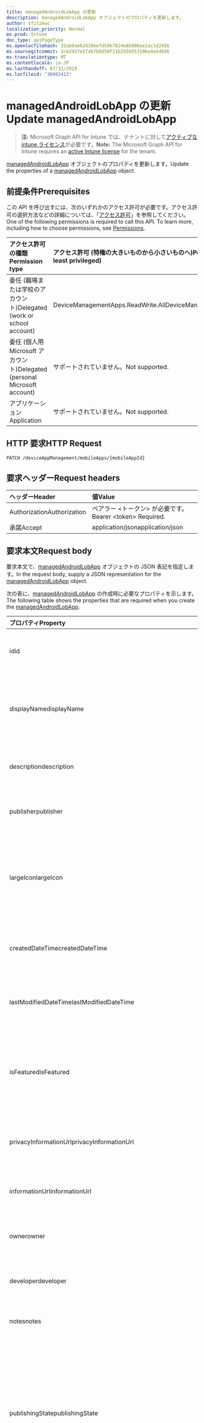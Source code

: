 ```yaml
---
title: managedAndroidLobApp の更新
description: managedAndroidLobApp オブジェクトのプロパティを更新します。
author: tfitzmac
localization_priority: Normal
ms.prod: Intune
doc_type: apiPageType
ms.openlocfilehash: 32ab9ae624386efd59b7824e8b900ae2ac1d2456
ms.sourcegitcommit: 2c62457e57467b8d50f21b255b553106a9a5d8d6
ms.translationtype: MT
ms.contentlocale: ja-JP
ms.lasthandoff: 07/31/2019
ms.locfileid: "36002413"
---
```

# <a name="update-managedandroidlobapp"></a><span data-ttu-id="1743e-103">managedAndroidLobApp の更新</span><span class="sxs-lookup"><span data-stu-id="1743e-103">Update managedAndroidLobApp</span></span>

> <span data-ttu-id="1743e-104">**注:** Microsoft Graph API for Intune では、テナントに対して[アクティブな intune ライセンス](https://go.microsoft.com/fwlink/?linkid=839381)が必要です。</span><span class="sxs-lookup"><span data-stu-id="1743e-104">**Note:** The Microsoft Graph API for Intune requires an [active Intune license](https://go.microsoft.com/fwlink/?linkid=839381) for the tenant.</span></span>

<span data-ttu-id="1743e-105">[managedAndroidLobApp](../resources/intune-apps-managedandroidlobapp.md) オブジェクトのプロパティを更新します。</span><span class="sxs-lookup"><span data-stu-id="1743e-105">Update the properties of a [managedAndroidLobApp](../resources/intune-apps-managedandroidlobapp.md) object.</span></span>

## <a name="prerequisites"></a><span data-ttu-id="1743e-106">前提条件</span><span class="sxs-lookup"><span data-stu-id="1743e-106">Prerequisites</span></span>
<span data-ttu-id="1743e-p101">この API を呼び出すには、次のいずれかのアクセス許可が必要です。アクセス許可の選択方法などの詳細については、「[アクセス許可](/graph/permissions-reference)」を参照してください。</span><span class="sxs-lookup"><span data-stu-id="1743e-p101">One of the following permissions is required to call this API. To learn more, including how to choose permissions, see [Permissions](/graph/permissions-reference).</span></span>

|<span data-ttu-id="1743e-109">アクセス許可の種類</span><span class="sxs-lookup"><span data-stu-id="1743e-109">Permission type</span></span>|<span data-ttu-id="1743e-110">アクセス許可 (特権の大きいものから小さいものへ)</span><span class="sxs-lookup"><span data-stu-id="1743e-110">Permissions (from most to least privileged)</span></span>|
|:---|:---|
|<span data-ttu-id="1743e-111">委任 (職場または学校のアカウント)</span><span class="sxs-lookup"><span data-stu-id="1743e-111">Delegated (work or school account)</span></span>|<span data-ttu-id="1743e-112">DeviceManagementApps.ReadWrite.All</span><span class="sxs-lookup"><span data-stu-id="1743e-112">DeviceManagementApps.ReadWrite.All</span></span>|
|<span data-ttu-id="1743e-113">委任 (個人用 Microsoft アカウント)</span><span class="sxs-lookup"><span data-stu-id="1743e-113">Delegated (personal Microsoft account)</span></span>|<span data-ttu-id="1743e-114">サポートされていません。</span><span class="sxs-lookup"><span data-stu-id="1743e-114">Not supported.</span></span>|
|<span data-ttu-id="1743e-115">アプリケーション</span><span class="sxs-lookup"><span data-stu-id="1743e-115">Application</span></span>|<span data-ttu-id="1743e-116">サポートされていません。</span><span class="sxs-lookup"><span data-stu-id="1743e-116">Not supported.</span></span>|

## <a name="http-request"></a><span data-ttu-id="1743e-117">HTTP 要求</span><span class="sxs-lookup"><span data-stu-id="1743e-117">HTTP Request</span></span>
<!-- {
  "blockType": "ignored"
}
-->
``` http
PATCH /deviceAppManagement/mobileApps/{mobileAppId}
```

## <a name="request-headers"></a><span data-ttu-id="1743e-118">要求ヘッダー</span><span class="sxs-lookup"><span data-stu-id="1743e-118">Request headers</span></span>
|<span data-ttu-id="1743e-119">ヘッダー</span><span class="sxs-lookup"><span data-stu-id="1743e-119">Header</span></span>|<span data-ttu-id="1743e-120">値</span><span class="sxs-lookup"><span data-stu-id="1743e-120">Value</span></span>|
|:---|:---|
|<span data-ttu-id="1743e-121">Authorization</span><span class="sxs-lookup"><span data-stu-id="1743e-121">Authorization</span></span>|<span data-ttu-id="1743e-122">ベアラー &lt;トークン&gt; が必要です。</span><span class="sxs-lookup"><span data-stu-id="1743e-122">Bearer &lt;token&gt; Required.</span></span>|
|<span data-ttu-id="1743e-123">承諾</span><span class="sxs-lookup"><span data-stu-id="1743e-123">Accept</span></span>|<span data-ttu-id="1743e-124">application/json</span><span class="sxs-lookup"><span data-stu-id="1743e-124">application/json</span></span>|

## <a name="request-body"></a><span data-ttu-id="1743e-125">要求本文</span><span class="sxs-lookup"><span data-stu-id="1743e-125">Request body</span></span>
<span data-ttu-id="1743e-126">要求本文で、[managedAndroidLobApp](../resources/intune-apps-managedandroidlobapp.md) オブジェクトの JSON 表記を指定します。</span><span class="sxs-lookup"><span data-stu-id="1743e-126">In the request body, supply a JSON representation for the [managedAndroidLobApp](../resources/intune-apps-managedandroidlobapp.md) object.</span></span>

<span data-ttu-id="1743e-127">次の表に、[managedAndroidLobApp](../resources/intune-apps-managedandroidlobapp.md) の作成時に必要なプロパティを示します。</span><span class="sxs-lookup"><span data-stu-id="1743e-127">The following table shows the properties that are required when you create the [managedAndroidLobApp](../resources/intune-apps-managedandroidlobapp.md).</span></span>

|<span data-ttu-id="1743e-128">プロパティ</span><span class="sxs-lookup"><span data-stu-id="1743e-128">Property</span></span>|<span data-ttu-id="1743e-129">型</span><span class="sxs-lookup"><span data-stu-id="1743e-129">Type</span></span>|<span data-ttu-id="1743e-130">説明</span><span class="sxs-lookup"><span data-stu-id="1743e-130">Description</span></span>|
|:---|:---|:---|
|<span data-ttu-id="1743e-131">id</span><span class="sxs-lookup"><span data-stu-id="1743e-131">id</span></span>|<span data-ttu-id="1743e-132">文字列</span><span class="sxs-lookup"><span data-stu-id="1743e-132">String</span></span>|<span data-ttu-id="1743e-133">エンティティのキー。</span><span class="sxs-lookup"><span data-stu-id="1743e-133">Key of the entity.</span></span> <span data-ttu-id="1743e-134">[mobileApp](../resources/intune-apps-mobileapp.md) から継承します</span><span class="sxs-lookup"><span data-stu-id="1743e-134">Inherited from [mobileApp](../resources/intune-apps-mobileapp.md)</span></span>|
|<span data-ttu-id="1743e-135">displayName</span><span class="sxs-lookup"><span data-stu-id="1743e-135">displayName</span></span>|<span data-ttu-id="1743e-136">文字列</span><span class="sxs-lookup"><span data-stu-id="1743e-136">String</span></span>|<span data-ttu-id="1743e-137">管理者が提供またはインポートしたアプリのタイトル。</span><span class="sxs-lookup"><span data-stu-id="1743e-137">The admin provided or imported title of the app.</span></span> <span data-ttu-id="1743e-138">[mobileApp](../resources/intune-apps-mobileapp.md) から継承します</span><span class="sxs-lookup"><span data-stu-id="1743e-138">Inherited from [mobileApp](../resources/intune-apps-mobileapp.md)</span></span>|
|<span data-ttu-id="1743e-139">description</span><span class="sxs-lookup"><span data-stu-id="1743e-139">description</span></span>|<span data-ttu-id="1743e-140">String</span><span class="sxs-lookup"><span data-stu-id="1743e-140">String</span></span>|<span data-ttu-id="1743e-141">アプリの説明。</span><span class="sxs-lookup"><span data-stu-id="1743e-141">The description of the app.</span></span> <span data-ttu-id="1743e-142">[mobileApp](../resources/intune-apps-mobileapp.md) から継承します</span><span class="sxs-lookup"><span data-stu-id="1743e-142">Inherited from [mobileApp](../resources/intune-apps-mobileapp.md)</span></span>|
|<span data-ttu-id="1743e-143">publisher</span><span class="sxs-lookup"><span data-stu-id="1743e-143">publisher</span></span>|<span data-ttu-id="1743e-144">String</span><span class="sxs-lookup"><span data-stu-id="1743e-144">String</span></span>|<span data-ttu-id="1743e-145">アプリの発行元。</span><span class="sxs-lookup"><span data-stu-id="1743e-145">The publisher of the app.</span></span> <span data-ttu-id="1743e-146">[mobileApp](../resources/intune-apps-mobileapp.md) から継承します</span><span class="sxs-lookup"><span data-stu-id="1743e-146">Inherited from [mobileApp](../resources/intune-apps-mobileapp.md)</span></span>|
|<span data-ttu-id="1743e-147">largeIcon</span><span class="sxs-lookup"><span data-stu-id="1743e-147">largeIcon</span></span>|[<span data-ttu-id="1743e-148">mimeContent</span><span class="sxs-lookup"><span data-stu-id="1743e-148">mimeContent</span></span>](../resources/intune-shared-mimecontent.md)|<span data-ttu-id="1743e-149">アプリの詳細に表示され、アイコンのアップロードに使用される大きいアイコン。</span><span class="sxs-lookup"><span data-stu-id="1743e-149">The large icon, to be displayed in the app details and used for upload of the icon.</span></span> <span data-ttu-id="1743e-150">[mobileApp](../resources/intune-apps-mobileapp.md) から継承します</span><span class="sxs-lookup"><span data-stu-id="1743e-150">Inherited from [mobileApp](../resources/intune-apps-mobileapp.md)</span></span>|
|<span data-ttu-id="1743e-151">createdDateTime</span><span class="sxs-lookup"><span data-stu-id="1743e-151">createdDateTime</span></span>|<span data-ttu-id="1743e-152">DateTimeOffset</span><span class="sxs-lookup"><span data-stu-id="1743e-152">DateTimeOffset</span></span>|<span data-ttu-id="1743e-153">アプリが作成された日時。</span><span class="sxs-lookup"><span data-stu-id="1743e-153">The date and time the app was created.</span></span> <span data-ttu-id="1743e-154">[mobileApp](../resources/intune-apps-mobileapp.md) から継承します</span><span class="sxs-lookup"><span data-stu-id="1743e-154">Inherited from [mobileApp](../resources/intune-apps-mobileapp.md)</span></span>|
|<span data-ttu-id="1743e-155">lastModifiedDateTime</span><span class="sxs-lookup"><span data-stu-id="1743e-155">lastModifiedDateTime</span></span>|<span data-ttu-id="1743e-156">DateTimeOffset</span><span class="sxs-lookup"><span data-stu-id="1743e-156">DateTimeOffset</span></span>|<span data-ttu-id="1743e-157">アプリが最後に変更された日時。</span><span class="sxs-lookup"><span data-stu-id="1743e-157">The date and time the app was last modified.</span></span> <span data-ttu-id="1743e-158">[mobileApp](../resources/intune-apps-mobileapp.md) から継承します</span><span class="sxs-lookup"><span data-stu-id="1743e-158">Inherited from [mobileApp](../resources/intune-apps-mobileapp.md)</span></span>|
|<span data-ttu-id="1743e-159">isFeatured</span><span class="sxs-lookup"><span data-stu-id="1743e-159">isFeatured</span></span>|<span data-ttu-id="1743e-160">Boolean</span><span class="sxs-lookup"><span data-stu-id="1743e-160">Boolean</span></span>|<span data-ttu-id="1743e-161">アプリが管理者のおすすめとしてマークされたかどうかを示す値。[mobileApp](../resources/intune-apps-mobileapp.md) から継承します</span><span class="sxs-lookup"><span data-stu-id="1743e-161">The value indicating whether the app is marked as featured by the admin. Inherited from [mobileApp](../resources/intune-apps-mobileapp.md)</span></span>|
|<span data-ttu-id="1743e-162">privacyInformationUrl</span><span class="sxs-lookup"><span data-stu-id="1743e-162">privacyInformationUrl</span></span>|<span data-ttu-id="1743e-163">String</span><span class="sxs-lookup"><span data-stu-id="1743e-163">String</span></span>|<span data-ttu-id="1743e-164">プライバシーに関する声明の URL。</span><span class="sxs-lookup"><span data-stu-id="1743e-164">The privacy statement Url.</span></span> <span data-ttu-id="1743e-165">[mobileApp](../resources/intune-apps-mobileapp.md) から継承します</span><span class="sxs-lookup"><span data-stu-id="1743e-165">Inherited from [mobileApp](../resources/intune-apps-mobileapp.md)</span></span>|
|<span data-ttu-id="1743e-166">informationUrl</span><span class="sxs-lookup"><span data-stu-id="1743e-166">informationUrl</span></span>|<span data-ttu-id="1743e-167">String</span><span class="sxs-lookup"><span data-stu-id="1743e-167">String</span></span>|<span data-ttu-id="1743e-168">詳細情報の URL。</span><span class="sxs-lookup"><span data-stu-id="1743e-168">The more information Url.</span></span> <span data-ttu-id="1743e-169">[mobileApp](../resources/intune-apps-mobileapp.md) から継承します</span><span class="sxs-lookup"><span data-stu-id="1743e-169">Inherited from [mobileApp](../resources/intune-apps-mobileapp.md)</span></span>|
|<span data-ttu-id="1743e-170">owner</span><span class="sxs-lookup"><span data-stu-id="1743e-170">owner</span></span>|<span data-ttu-id="1743e-171">String</span><span class="sxs-lookup"><span data-stu-id="1743e-171">String</span></span>|<span data-ttu-id="1743e-172">アプリの所有者。</span><span class="sxs-lookup"><span data-stu-id="1743e-172">The owner of the app.</span></span> <span data-ttu-id="1743e-173">[mobileApp](../resources/intune-apps-mobileapp.md) から継承します</span><span class="sxs-lookup"><span data-stu-id="1743e-173">Inherited from [mobileApp](../resources/intune-apps-mobileapp.md)</span></span>|
|<span data-ttu-id="1743e-174">developer</span><span class="sxs-lookup"><span data-stu-id="1743e-174">developer</span></span>|<span data-ttu-id="1743e-175">String</span><span class="sxs-lookup"><span data-stu-id="1743e-175">String</span></span>|<span data-ttu-id="1743e-176">アプリの開発者。</span><span class="sxs-lookup"><span data-stu-id="1743e-176">The developer of the app.</span></span> <span data-ttu-id="1743e-177">[mobileApp](../resources/intune-apps-mobileapp.md) から継承します</span><span class="sxs-lookup"><span data-stu-id="1743e-177">Inherited from [mobileApp](../resources/intune-apps-mobileapp.md)</span></span>|
|<span data-ttu-id="1743e-178">notes</span><span class="sxs-lookup"><span data-stu-id="1743e-178">notes</span></span>|<span data-ttu-id="1743e-179">String</span><span class="sxs-lookup"><span data-stu-id="1743e-179">String</span></span>|<span data-ttu-id="1743e-180">アプリ用のメモ。</span><span class="sxs-lookup"><span data-stu-id="1743e-180">Notes for the app.</span></span> <span data-ttu-id="1743e-181">[mobileApp](../resources/intune-apps-mobileapp.md) から継承します</span><span class="sxs-lookup"><span data-stu-id="1743e-181">Inherited from [mobileApp](../resources/intune-apps-mobileapp.md)</span></span>|
|<span data-ttu-id="1743e-182">publishingState</span><span class="sxs-lookup"><span data-stu-id="1743e-182">publishingState</span></span>|[<span data-ttu-id="1743e-183">mobileAppPublishingState</span><span class="sxs-lookup"><span data-stu-id="1743e-183">mobileAppPublishingState</span></span>](../resources/intune-apps-mobileapppublishingstate.md)|<span data-ttu-id="1743e-184">アプリの発行の状態。</span><span class="sxs-lookup"><span data-stu-id="1743e-184">The publishing state for the app.</span></span> <span data-ttu-id="1743e-185">アプリが発行されていない限り、アプリを割り当てることができません。</span><span class="sxs-lookup"><span data-stu-id="1743e-185">The app cannot be assigned unless the app is published.</span></span> <span data-ttu-id="1743e-186">[MobileApp](../resources/intune-apps-mobileapp.md)から継承されます。</span><span class="sxs-lookup"><span data-stu-id="1743e-186">Inherited from [mobileApp](../resources/intune-apps-mobileapp.md).</span></span> <span data-ttu-id="1743e-187">可能な値は、`notPublished`、`processing`、`published` です。</span><span class="sxs-lookup"><span data-stu-id="1743e-187">Possible values are: `notPublished`, `processing`, `published`.</span></span>|
|<span data-ttu-id="1743e-188">appAvailability</span><span class="sxs-lookup"><span data-stu-id="1743e-188">appAvailability</span></span>|[<span data-ttu-id="1743e-189">managedAppAvailability</span><span class="sxs-lookup"><span data-stu-id="1743e-189">managedAppAvailability</span></span>](../resources/intune-apps-managedappavailability.md)|<span data-ttu-id="1743e-190">アプリケーションの可用性。</span><span class="sxs-lookup"><span data-stu-id="1743e-190">The Application's availability.</span></span> <span data-ttu-id="1743e-191">[Managedapp](../resources/intune-apps-managedapp.md)から継承されます。</span><span class="sxs-lookup"><span data-stu-id="1743e-191">Inherited from [managedApp](../resources/intune-apps-managedapp.md).</span></span> <span data-ttu-id="1743e-192">可能な値は、`global`、`lineOfBusiness` です。</span><span class="sxs-lookup"><span data-stu-id="1743e-192">Possible values are: `global`, `lineOfBusiness`.</span></span>|
|<span data-ttu-id="1743e-193">version</span><span class="sxs-lookup"><span data-stu-id="1743e-193">version</span></span>|<span data-ttu-id="1743e-194">String</span><span class="sxs-lookup"><span data-stu-id="1743e-194">String</span></span>|<span data-ttu-id="1743e-195">アプリケーションのバージョン。</span><span class="sxs-lookup"><span data-stu-id="1743e-195">The Application's version.</span></span> <span data-ttu-id="1743e-196">[managedApp](../resources/intune-apps-managedapp.md) から継承します</span><span class="sxs-lookup"><span data-stu-id="1743e-196">Inherited from [managedApp](../resources/intune-apps-managedapp.md)</span></span>|
|<span data-ttu-id="1743e-197">committedContentVersion</span><span class="sxs-lookup"><span data-stu-id="1743e-197">committedContentVersion</span></span>|<span data-ttu-id="1743e-198">String</span><span class="sxs-lookup"><span data-stu-id="1743e-198">String</span></span>|<span data-ttu-id="1743e-199">内部にコミットされたコンテンツのバージョン。</span><span class="sxs-lookup"><span data-stu-id="1743e-199">The internal committed content version.</span></span> <span data-ttu-id="1743e-200">[managedMobileLobApp](../resources/intune-apps-managedmobilelobapp.md) から継承します</span><span class="sxs-lookup"><span data-stu-id="1743e-200">Inherited from [managedMobileLobApp](../resources/intune-apps-managedmobilelobapp.md)</span></span>|
|<span data-ttu-id="1743e-201">fileName</span><span class="sxs-lookup"><span data-stu-id="1743e-201">fileName</span></span>|<span data-ttu-id="1743e-202">String</span><span class="sxs-lookup"><span data-stu-id="1743e-202">String</span></span>|<span data-ttu-id="1743e-203">メインの LOB アプリケーションのファイル名。</span><span class="sxs-lookup"><span data-stu-id="1743e-203">The name of the main Lob application file.</span></span> <span data-ttu-id="1743e-204">[managedMobileLobApp](../resources/intune-apps-managedmobilelobapp.md) から継承します</span><span class="sxs-lookup"><span data-stu-id="1743e-204">Inherited from [managedMobileLobApp](../resources/intune-apps-managedmobilelobapp.md)</span></span>|
|<span data-ttu-id="1743e-205">size</span><span class="sxs-lookup"><span data-stu-id="1743e-205">size</span></span>|<span data-ttu-id="1743e-206">Int64</span><span class="sxs-lookup"><span data-stu-id="1743e-206">Int64</span></span>|<span data-ttu-id="1743e-207">アップロードされたすべてのファイルを含む合計サイズ。</span><span class="sxs-lookup"><span data-stu-id="1743e-207">The total size, including all uploaded files.</span></span> <span data-ttu-id="1743e-208">[managedMobileLobApp](../resources/intune-apps-managedmobilelobapp.md) から継承します</span><span class="sxs-lookup"><span data-stu-id="1743e-208">Inherited from [managedMobileLobApp](../resources/intune-apps-managedmobilelobapp.md)</span></span>|
|<span data-ttu-id="1743e-209">packageId</span><span class="sxs-lookup"><span data-stu-id="1743e-209">packageId</span></span>|<span data-ttu-id="1743e-210">String</span><span class="sxs-lookup"><span data-stu-id="1743e-210">String</span></span>|<span data-ttu-id="1743e-211">パッケージの識別子。</span><span class="sxs-lookup"><span data-stu-id="1743e-211">The package identifier.</span></span>|
|<span data-ttu-id="1743e-212">minimumSupportedOperatingSystem</span><span class="sxs-lookup"><span data-stu-id="1743e-212">minimumSupportedOperatingSystem</span></span>|[<span data-ttu-id="1743e-213">androidMinimumOperatingSystem</span><span class="sxs-lookup"><span data-stu-id="1743e-213">androidMinimumOperatingSystem</span></span>](../resources/intune-apps-androidminimumoperatingsystem.md)|<span data-ttu-id="1743e-214">該当するオペレーティング システムの最小の値。</span><span class="sxs-lookup"><span data-stu-id="1743e-214">The value for the minimum applicable operating system.</span></span>|
|<span data-ttu-id="1743e-215">versionName</span><span class="sxs-lookup"><span data-stu-id="1743e-215">versionName</span></span>|<span data-ttu-id="1743e-216">String</span><span class="sxs-lookup"><span data-stu-id="1743e-216">String</span></span>|<span data-ttu-id="1743e-217">管理対象 Android 基幹業務 (LoB) アプリのバージョン名。</span><span class="sxs-lookup"><span data-stu-id="1743e-217">The version name of managed Android Line of Business (LoB) app.</span></span>|
|<span data-ttu-id="1743e-218">versionCode</span><span class="sxs-lookup"><span data-stu-id="1743e-218">versionCode</span></span>|<span data-ttu-id="1743e-219">String</span><span class="sxs-lookup"><span data-stu-id="1743e-219">String</span></span>|<span data-ttu-id="1743e-220">管理対象 Android 基幹業務 (LoB) アプリのバージョン コード。</span><span class="sxs-lookup"><span data-stu-id="1743e-220">The version code of managed Android Line of Business (LoB) app.</span></span>|



## <a name="response"></a><span data-ttu-id="1743e-221">応答</span><span class="sxs-lookup"><span data-stu-id="1743e-221">Response</span></span>
<span data-ttu-id="1743e-222">成功した場合、このメソッドは `200 OK` 応答コードと、更新された [managedAndroidLobApp](../resources/intune-apps-managedandroidlobapp.md) オブジェクトを応答本文で返します。</span><span class="sxs-lookup"><span data-stu-id="1743e-222">If successful, this method returns a `200 OK` response code and an updated [managedAndroidLobApp](../resources/intune-apps-managedandroidlobapp.md) object in the response body.</span></span>

## <a name="example"></a><span data-ttu-id="1743e-223">例</span><span class="sxs-lookup"><span data-stu-id="1743e-223">Example</span></span>

### <a name="request"></a><span data-ttu-id="1743e-224">要求</span><span class="sxs-lookup"><span data-stu-id="1743e-224">Request</span></span>
<span data-ttu-id="1743e-225">以下は、要求の例です。</span><span class="sxs-lookup"><span data-stu-id="1743e-225">Here is an example of the request.</span></span>
``` http
PATCH https://graph.microsoft.com/v1.0/deviceAppManagement/mobileApps/{mobileAppId}
Content-type: application/json
Content-length: 1153

{
  "@odata.type": "#microsoft.graph.managedAndroidLobApp",
  "displayName": "Display Name value",
  "description": "Description value",
  "publisher": "Publisher value",
  "largeIcon": {
    "@odata.type": "microsoft.graph.mimeContent",
    "type": "Type value",
    "value": "dmFsdWU="
  },
  "isFeatured": true,
  "privacyInformationUrl": "https://example.com/privacyInformationUrl/",
  "informationUrl": "https://example.com/informationUrl/",
  "owner": "Owner value",
  "developer": "Developer value",
  "notes": "Notes value",
  "publishingState": "processing",
  "appAvailability": "lineOfBusiness",
  "version": "Version value",
  "committedContentVersion": "Committed Content Version value",
  "fileName": "File Name value",
  "size": 4,
  "packageId": "Package Id value",
  "minimumSupportedOperatingSystem": {
    "@odata.type": "microsoft.graph.androidMinimumOperatingSystem",
    "v4_0": true,
    "v4_0_3": true,
    "v4_1": true,
    "v4_2": true,
    "v4_3": true,
    "v4_4": true,
    "v5_0": true,
    "v5_1": true
  },
  "versionName": "Version Name value",
  "versionCode": "Version Code value"
}
```

### <a name="response"></a><span data-ttu-id="1743e-226">応答</span><span class="sxs-lookup"><span data-stu-id="1743e-226">Response</span></span>
<span data-ttu-id="1743e-p120">以下は、応答の例です。注:簡潔にするために、ここに示す応答オブジェクトは切り詰められている場合があります。すべてのプロパティは実際の呼び出しから返されます。</span><span class="sxs-lookup"><span data-stu-id="1743e-p120">Here is an example of the response. Note: The response object shown here may be truncated for brevity. All of the properties will be returned from an actual call.</span></span>
``` http
HTTP/1.1 200 OK
Content-Type: application/json
Content-Length: 1325

{
  "@odata.type": "#microsoft.graph.managedAndroidLobApp",
  "id": "802b7ed3-7ed3-802b-d37e-2b80d37e2b80",
  "displayName": "Display Name value",
  "description": "Description value",
  "publisher": "Publisher value",
  "largeIcon": {
    "@odata.type": "microsoft.graph.mimeContent",
    "type": "Type value",
    "value": "dmFsdWU="
  },
  "createdDateTime": "2017-01-01T00:02:43.5775965-08:00",
  "lastModifiedDateTime": "2017-01-01T00:00:35.1329464-08:00",
  "isFeatured": true,
  "privacyInformationUrl": "https://example.com/privacyInformationUrl/",
  "informationUrl": "https://example.com/informationUrl/",
  "owner": "Owner value",
  "developer": "Developer value",
  "notes": "Notes value",
  "publishingState": "processing",
  "appAvailability": "lineOfBusiness",
  "version": "Version value",
  "committedContentVersion": "Committed Content Version value",
  "fileName": "File Name value",
  "size": 4,
  "packageId": "Package Id value",
  "minimumSupportedOperatingSystem": {
    "@odata.type": "microsoft.graph.androidMinimumOperatingSystem",
    "v4_0": true,
    "v4_0_3": true,
    "v4_1": true,
    "v4_2": true,
    "v4_3": true,
    "v4_4": true,
    "v5_0": true,
    "v5_1": true
  },
  "versionName": "Version Name value",
  "versionCode": "Version Code value"
}
```



